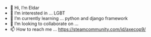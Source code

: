 - 👋 Hi, I’m Eldar
- 👀 I’m interested in ... LGBT
- 🌱 I’m currently learning ... python and django framework
- 💞️ I’m looking to collaborate on ...
- 📫 How to reach me ... https://steamcommunity.com/id/axecop9/

<!---
Axecop97/Axecop97 is a ✨ special ✨ repository because its `README.md` (this file) appears on your GitHub profile.
You can click the Preview link to take a look at your changes.
--->
